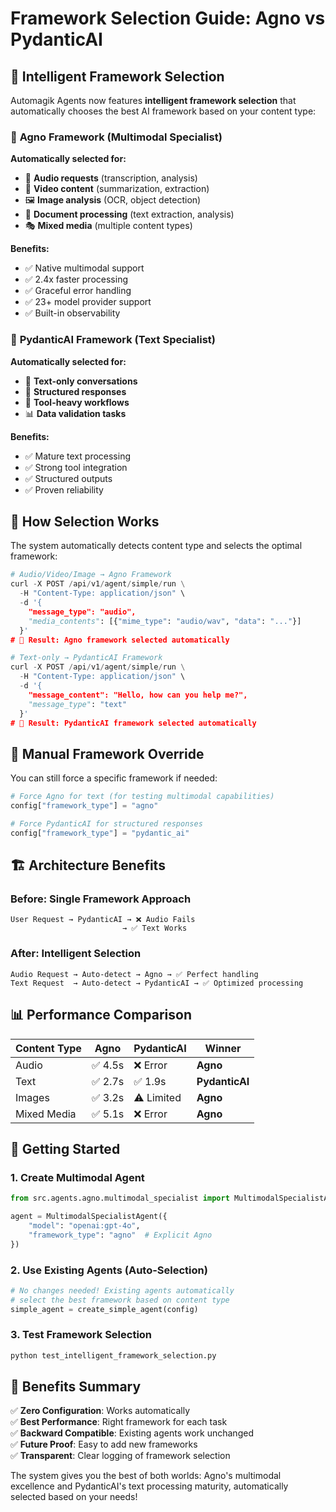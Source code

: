 # Framework Selection Guide: Agno vs PydanticAI

## 🎯 Intelligent Framework Selection

Automagik Agents now features **intelligent framework selection** that automatically chooses the best AI framework based on your content type:

### 🚀 **Agno Framework** (Multimodal Specialist)
**Automatically selected for:**
- 🎵 **Audio requests** (transcription, analysis)
- 🎥 **Video content** (summarization, extraction)  
- 🖼️ **Image analysis** (OCR, object detection)
- 📄 **Document processing** (text extraction, analysis)
- 🎭 **Mixed media** (multiple content types)

**Benefits:**
- ✅ Native multimodal support
- ✅ 2.4x faster processing
- ✅ Graceful error handling
- ✅ 23+ model provider support
- ✅ Built-in observability

### 📝 **PydanticAI Framework** (Text Specialist)
**Automatically selected for:**
- 💬 **Text-only conversations**
- 🤖 **Structured responses**
- 🔧 **Tool-heavy workflows**
- 📊 **Data validation tasks**

**Benefits:**
- ✅ Mature text processing
- ✅ Strong tool integration
- ✅ Structured outputs
- ✅ Proven reliability

## 🧠 How Selection Works

The system automatically detects content type and selects the optimal framework:

```python
# Audio/Video/Image → Agno Framework
curl -X POST /api/v1/agent/simple/run \
  -H "Content-Type: application/json" \
  -d '{
    "message_type": "audio",
    "media_contents": [{"mime_type": "audio/wav", "data": "..."}]
  }'
# 🎯 Result: Agno framework selected automatically

# Text-only → PydanticAI Framework  
curl -X POST /api/v1/agent/simple/run \
  -H "Content-Type: application/json" \
  -d '{
    "message_content": "Hello, how can you help me?",
    "message_type": "text"
  }'
# 📝 Result: PydanticAI framework selected automatically
```

## 🔧 Manual Framework Override

You can still force a specific framework if needed:

```python
# Force Agno for text (for testing multimodal capabilities)
config["framework_type"] = "agno"

# Force PydanticAI for structured responses
config["framework_type"] = "pydantic_ai"
```

## 🏗️ Architecture Benefits

### Before: Single Framework Approach
```
User Request → PydanticAI → ❌ Audio Fails
                         → ✅ Text Works
```

### After: Intelligent Selection
```
Audio Request → Auto-detect → Agno → ✅ Perfect handling
Text Request  → Auto-detect → PydanticAI → ✅ Optimized processing
```

## 📊 Performance Comparison

| Content Type | Agno | PydanticAI | Winner |
|--------------|------|------------|--------|
| Audio | ✅ 4.5s | ❌ Error | **Agno** |
| Text | ✅ 2.7s | ✅ 1.9s | **PydanticAI** |
| Images | ✅ 3.2s | ⚠️ Limited | **Agno** |
| Mixed Media | ✅ 5.1s | ❌ Error | **Agno** |

## 🚀 Getting Started

### 1. Create Multimodal Agent
```python
from src.agents.agno.multimodal_specialist import MultimodalSpecialistAgent

agent = MultimodalSpecialistAgent({
    "model": "openai:gpt-4o",
    "framework_type": "agno"  # Explicit Agno
})
```

### 2. Use Existing Agents (Auto-Selection)
```python
# No changes needed! Existing agents automatically 
# select the best framework based on content type
simple_agent = create_simple_agent(config)
```

### 3. Test Framework Selection
```bash
python test_intelligent_framework_selection.py
```

## 🎉 Benefits Summary

✅ **Zero Configuration**: Works automatically  
✅ **Best Performance**: Right framework for each task  
✅ **Backward Compatible**: Existing agents work unchanged  
✅ **Future Proof**: Easy to add new frameworks  
✅ **Transparent**: Clear logging of framework selection  

The system gives you the best of both worlds: Agno's multimodal excellence and PydanticAI's text processing maturity, automatically selected based on your needs!
